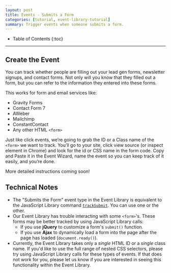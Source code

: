 ```yaml
---
layout: post
title: Events - Submits a Form
categories: [tutorial, event-library-tutorial]
summary: Trigger events when someone submits a form.
---
```

* Table of Contents
{:toc}
* * *

<div id="wistia_1b184d5c16" class="wistia_embed wistia-embed" data-video-width="640" data-video-height="400">
</div>

## Create the Event

You can track whether people are filling out your lead gen forms, newsletter signups, and contact forms. Not only will you know that they filled out a form, but you can refer to the information they entered into these forms.

This works for form and email services like:

* Gravity Forms
* Contact Form 7
* AWeber
* Mailchimp
* ConstantContact
* Any other HTML `<form>`

Just like click events, we’re going to grab the ID or a Class name of the `<form>` we want to track. You’ll go to your site, click view source (or inspect element in Chrome) and look for the id or CSS name in the form code. Copy and Paste it in the Event Wizard, name the event so you can keep track of it easily, and you’re done.

More detailed instructions coming soon!

## Technical Notes

* The "Submits the Form" event type in the Event Library is equivalent to the JavaScript Library command [`trackSubmit`][trackSubmit]. You can use one or the other.
* Our Event Library has trouble interacting with some `<form>`'s. These forms may be better tracked by using JavaScript Library calls:
  * If you use **jQuery** to customize a form's `submit()` function.
  * If you use **Ajax** to dynamically load a form into the page after the page has loaded (`document.ready()`).
* Currently, the Event Library takes only a *single* HTML ID or a *single* class name. If you'd like to use the full range of nested CSS selectors, please try using JavaScript Library calls for these types of events. If that does not work for you, please let us know if you are interested in seeing this functionality within the Event Library.

[trackSubmit]: /apis/javascript/javascript-specific#tracking-forms